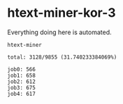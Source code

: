 # htext-miner-kor-3

Everything doing here is automated.

```
htext-miner

total: 3128/9855 (31.740233384069%)

job0: 566
job1: 658
job2: 612
job3: 675
job4: 617
```